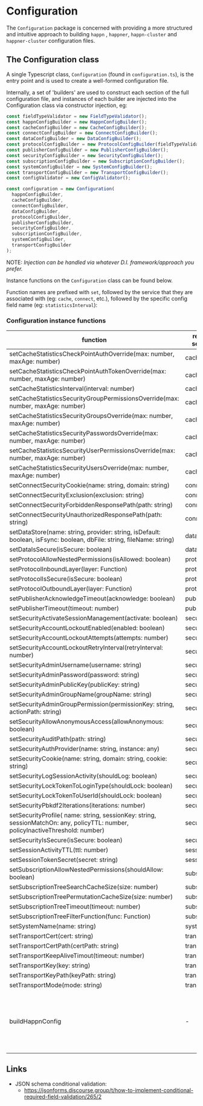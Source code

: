 # Configuration

The `Configuration` package is concerned with providing a more structured and intuitive approach to building `happn`
, `happner`, `happn-cluster` and `happner-cluster` configuration files.

## The Configuration class

A single Typescript class, `Configuration` (found in `configuration.ts`), is the entry point and is used to create a
well-formed configuration file.

Internally, a set of 'builders' are used to construct each section of the full configuration file, and instances of each
builder are injected into the Configuration class via constructor injection, eg:

```javascript
const fieldTypeValidator = new FieldTypeValidator();
const happnConfigBuilder = new HappnConfigBuilder();
const cacheConfigBuilder = new CacheConfigBuilder();
const connectConfigBuilder = new ConnectConfigBuilder();
const dataConfigBuilder = new DataConfigBuilder();
const protocolConfigBuilder = new ProtocolConfigBuilder(fieldTypeValidator);
const publisherConfigBuilder = new PublisherConfigBuilder();
const securityConfigBuilder = new SecurityConfigBuilder();
const subscriptionConfigBuilder = new SubscriptionConfigBuilder();
const systemConfigBuilder = new SystemConfigBuilder();
const transportConfigBuilder = new TransportConfigBuilder();
const configValidator = new ConfigValidator();

const configuration = new Configuration(
  happnConfigBuilder,
  cacheConfigBuilder,
  connectConfigBuilder,
  dataConfigBuilder,
  protocolConfigBuilder,
  publisherConfigBuilder,
  securityConfigBuilder,
  subscriptionConfigBuilder,
  systemConfigBuilder,
  transportConfigBuilder
);
```

NOTE: _Injection can be handled via whatever D.I. framework/approach you prefer._

Instance functions on the `Configuration` class can be found below.

Function names are prefixed with `set`, followed by the service that they are associated with (eg: `cache`, `connect`,
etc.), followed by the specific config field name (eg: `statisticsInterval`):

### Configuration instance functions

|function|related service|description
|--------|-----------|-----------|
|setCacheStatisticsCheckPointAuthOverride(max: number, maxAge: number)| cache |
|setCacheStatisticsCheckPointAuthTokenOverride(max: number, maxAge: number)| cache |
|setCacheStatisticsInterval(interval: number)| cache |
|setCacheStatisticsSecurityGroupPermissionsOverride(max: number, maxAge: number)| cache |
|setCacheStatisticsSecurityGroupsOverride(max: number, maxAge: number)| cache |
|setCacheStatisticsSecurityPasswordsOverride(max: number, maxAge: number)| cache |
|setCacheStatisticsSecurityUserPermissionsOverride(max: number, maxAge: number)| cache |
|setCacheStatisticsSecurityUsersOverride(max: number, maxAge: number)| cache |
|setConnectSecurityCookie(name: string, domain: string)| connect |
|setConnectSecurityExclusion(exclusion: string)| connect |
|setConnectSecurityForbiddenResponsePath(path: string)| connect |
|setConnectSecurityUnauthorizedResponsePath(path: string)| connect |
|setDataStore(name: string, provider: string, isDefault: boolean, isFsync: boolean, dbFile: string, fileName: string)| data |
|setDataIsSecure(isSecure: boolean)| data |
|setProtocolAllowNestedPermissions(isAllowed: boolean)| protocol |
|setProtocolInboundLayer(layer: Function)| protocol |
|setProtocolIsSecure(isSecure: boolean)| protocol |
|setProtocolOutboundLayer(layer: Function)| protocol |
|setPublisherAcknowledgeTimeout(acknowledge: boolean)| publisher |
|setPublisherTimeout(timeout: number)| publisher |
|setSecurityActivateSessionManagement(activate: boolean)| security |
|setSecurityAccountLockoutEnabled(enabled: boolean)| security |
|setSecurityAccountLockoutAttempts(attempts: number)| security |
|setSecurityAccountLockoutRetryInterval(retryInterval: number)| security |
|setSecurityAdminUsername(username: string)| security |
|setSecurityAdminPassword(password: string)| security |
|setSecurityAdminPublicKey(publicKey: string)| security |
|setSecurityAdminGroupName(groupName: string)| security |
|setSecurityAdminGroupPermission(permissionKey: string, actionPath: string)| security |
|setSecurityAllowAnonymousAccess(allowAnonymous: boolean)| security |
|setSecurityAuditPath(path: string)| security |
|setSecurityAuthProvider(name: string, instance: any)| security |
|setSecurityCookie(name: string, domain: string, cookie: string)| security |
|setSecurityLogSessionActivity(shouldLog: boolean)| security |
|setSecurityLockTokenToLoginType(shouldLock: boolean)| security |
|setSecurityLockTokenToUserId(shouldLock: boolean)| security |
|setSecurityPbkdf2Iterations(iterations: number)| security |
|setSecurityProfile(  name: string, sessionKey: string, sessionMatchOn: any, policyTTL: number, policyInactiveThreshold: number)| security |
|setSecurityIsSecure(isSecure: boolean)| security |
|setSessionActivityTTL(ttl: number)| session |
|setSessionTokenSecret(secret: string)| session |
|setSubscriptionAllowNestedPermissions(shouldAllow: boolean)| subscription |
|setSubscriptionTreeSearchCacheSize(size: number)| subscription |
|setSubscriptionTreePermutationCacheSize(size: number)| subscription |
|setSubscriptionTreeTimeout(timeout: number)| subscription |
|setSubscriptionTreeFilterFunction(func: Function)| subscription |
|setSystemName(name: string)| system |
|setTransportCert(cert: string)| transport |
|setTransportCertPath(certPath: string)| transport |
|setTransportKeepAliveTimout(timeout: number)| transport |
|setTransportKey(key: string)| transport |
|setTransportKeyPath(keyPath: string)| transport |
|setTransportMode(mode: string)| transport |
|buildHappnConfig| - | builds the Happn config file using values provided in above functions

## Links

- JSON schema conditional validation:
    - https://jsonforms.discourse.group/t/how-to-implement-conditional-required-field-validation/265/2
